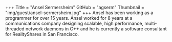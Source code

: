+++
Title = "Ansel Sermersheim"
GitHub = "agserm"
Thumbnail = "img/guest/ansel-sermersheim.jpg"
+++
Ansel has been working as a programmer for over 15 years. Ansel worked for 8 years at a communications company designing scalable, high performance, multi-threaded network daemons in C++ and he is currently a software consultant for RealityShares in San Francisco.